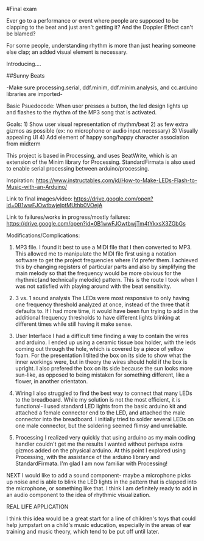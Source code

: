 #Final exam

Ever go to a performance or event where people are supposed to be clapping to the beat and just aren't getting it? And the Doppler Effect can't be blamed?

For some people, understanding rhythm is more than just hearing someone else clap; an added visual element is necessary.

Introducing....

##Sunny Beats

-Make sure processing.serial, ddf.minim, ddf.minim.analysis, and cc.arduino libraries are imported-

Basic Psuedocode: When user presses a button, the led design lights up and flashes to the rhythm of the MP3 song that is activated.

Goals: 1) Show user visual representation of rhythm/beat
       2) as few extra gizmos as possible (ex: no microphone or audio input necessary)
       3) Visually appealing UI
       4) Add element of happy song/happy character association from midterm

This project is based in Processing, and uses BeatWrite, which is an extension of the Minim library for Processing. StandardFirmata is also used to enable serial processing between arduino/processing.

Inspiration: https://www.instructables.com/id/How-to-Make-LEDs-Flash-to-Music-with-an-Arduino/

Link to final images/video:
https://drive.google.com/open?id=0B1wwFJOwtbwjelptMUthb0VOejA

Link to failures/works in progress/mostly failures:
https://drive.google.com/open?id=0B1wwFJOwtbwjTm4tYkxsX3ZGbGs



Modifications/Complications:
1. MP3 file.
I found it best to use a MIDI file that I then converted to MP3. This allowed me to manipulate the MIDI file first using a notation software to get the project frequencies where I'd prefer them. I achieved this by changing registers of particular parts and also by simplifying the main melody so that the frequency would be more obvious for the rhythmic(and technically melodic) pattern. This is the route I took when I was not satisfied with playing around with the beat sensitivity.

2. 3 vs. 1 sound analysis
The LEDs were most responsive to only having one frequency threshold analyzed at once, instead of the three that it defaults to. If I had more time, it would have been fun trying to add in the additional frequency thresholds to have different lights blinking at different times while still having it make sense.

3. User Interface
I had a difficult time finding a way to contain the wires and arduino. I ended up using a ceramic tissue box holder, with the leds coming out through the hole, which is covered by a piece of yellow foam. For the presentation I tilted the box on its side to show what the inner workings were, but in theory the wires should hold if the box is upright. I also prefered the box on its side because the sun looks more sun-like, as opposed to being mistaken for something different, like a flower, in another orientaton.

4. Wiring
I also struggled to find the best way to connect that many LEDs to the breadboard. While my solution is not the most efficient, it is functional- I used standard LED lights from the basic arduino kit and attached a female connector end to the LED, and attached the male connector into the breadboard. I initially tried to solder several LEDs on one male connector, but the soldering seemed flimsy and unreliable.

5. Processing
I realized very quickly that using arduino as my main coding handler couldn't get me the results I wanted without perhaps extra gizmos added on the physical arduino. At this point I explored using Processing, with the assistance of the arduino library and StandardFirmata. I'm glad I am now familiar with Processing!

NEXT
I would like to add a sound component- maybe a microphone picks up noise and is able to blink the LED lights in the pattern that is clapped into the microphone, or something like that. I think I am definitely ready to add in an audio component to the idea of rhythmic visualization.

REAL LIFE APPLICATION

I think this idea would be a great start for a line of children's toys that could help jumpstart on a child's music education, especially in the areas of ear training and music theory, which tend to be put off until later. 
